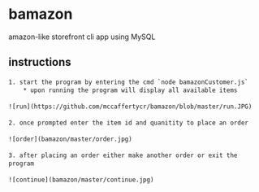 # bamazon
amazon-like storefront cli app using MySQL

## instructions 
    1. start the program by entering the cmd `node bamazonCustomer.js`
        * upon running the program will display all available items

    ![run](https://github.com/mccaffertycr/bamazon/blob/master/run.JPG)

    2. once prompted enter the item id and quanitity to place an order

    ![order](bamazon/master/order.jpg)

    3. after placing an order either make another order or exit the program

    ![continue](bamazon/master/continue.jpg)
